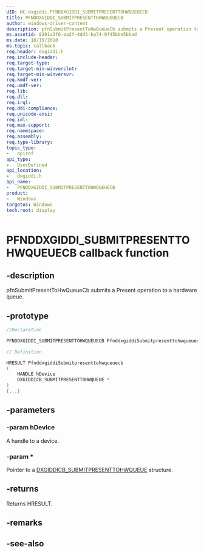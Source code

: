 ```yaml
---
UID: NC:dxgiddi.PFNDDXGIDDI_SUBMITPRESENTTOHWQUEUECB
title: PFNDDXGIDDI_SUBMITPRESENTTOHWQUEUECB
author: windows-driver-content
description: pfnSubmitPresentToHwQueueCb submits a Present operation to a hardware queue.
ms.assetid: 8201a3f6-ea2f-4dd3-ba74-9f45bbe5bbad
ms.date: 10/19/2018
ms.topic: callback
req.header: dxgiddi.h
req.include-header:
req.target-type:
req.target-min-winverclnt:
req.target-min-winversvr:
req.kmdf-ver:
req.umdf-ver:
req.lib:
req.dll:
req.irql: 
req.ddi-compliance:
req.unicode-ansi:
req.idl:
req.max-support:
req.namespace:
req.assembly:
req.type-library: 
topic_type: 
-	apiref
api_type: 
-	UserDefined
api_location: 
-	dxgiddi.h
api_name: 
-	PFNDDXGIDDI_SUBMITPRESENTTOHWQUEUECB
product:
-	Windows
targetos: Windows
tech.root: display
---
```


# PFNDDXGIDDI_SUBMITPRESENTTOHWQUEUECB callback function

## -description

pfnSubmitPresentToHwQueueCb submits a Present operation to a hardware queue.

## -prototype

```cpp
//Declaration

PFNDDXGIDDI_SUBMITPRESENTTOHWQUEUECB PfnddxgiddiSubmitpresenttohwqueuecb; 

// Definition

HRESULT PfnddxgiddiSubmitpresenttohwqueuecb 
(
	HANDLE hDevice
	DXGIDDICB_SUBMITPRESENTTOHWQUEUE *
)
{...}

```

## -parameters

### -param hDevice

A handle to a device.

### -param *

Pointer to a [DXGIDDICB_SUBMITPRESENTTOHWQUEUE](ns-dxgiddi-dxgiddicb_submitpresenttohwqueue.md) structure.



## -returns

Returns HRESULT.

## -remarks



## -see-also

